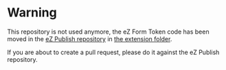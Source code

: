 # Warning

This repository is not used anymore, the eZ Form Token code has been moved in
the [eZ Publish repository](https://github.com/ezsystems/ezpublish) in [the
extension folder](https://github.com/ezsystems/ezpublish/tree/master/extension/ezformtoken).

If you are about to create a pull request, please do it against the eZ Publish
repository.

